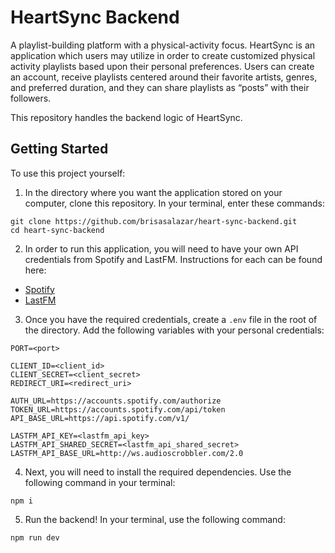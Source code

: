 # HeartSync Backend 
A playlist-building platform with a physical-activity focus. HeartSync is an application which users may utilize in order to create customized physical activity playlists based upon their personal preferences. Users can create an account, receive playlists centered around their favorite artists, genres, and preferred duration, and they can share playlists as “posts” with their followers.

This repository handles the backend logic of HeartSync.

## Getting Started

To use this project yourself:

1. In the directory where you want the application stored on your computer, clone this repository. In your terminal, enter these commands:

```
git clone https://github.com/brisasalazar/heart-sync-backend.git
cd heart-sync-backend
```

2. In order to run this application, you will need to have your own API credentials from Spotify and LastFM. Instructions for each can be found here:

* <a href="https://developer.spotify.com/documentation/web-api/tutorials/getting-started">Spotify</a>
* <a href="https://www.last.fm/api#getting-started">LastFM</a>

3. Once you have the required credentials, create a `.env` file in the root of the directory. Add the following variables with your personal credentials:

```
PORT=<port>

CLIENT_ID=<client_id>
CLIENT_SECRET=<client_secret>
REDIRECT_URI=<redirect_uri>

AUTH_URL=https://accounts.spotify.com/authorize
TOKEN_URL=https://accounts.spotify.com/api/token
API_BASE_URL=https://api.spotify.com/v1/

LASTFM_API_KEY=<lastfm_api_key>
LASTFM_API_SHARED_SECRET=<lastfm_api_shared_secret>
LASTFM_API_BASE_URL=http://ws.audioscrobbler.com/2.0
```

4. Next, you will need to install the required dependencies. Use the following command in your terminal:

```
npm i
```

5. Run the backend! In your terminal, use the following command:

```
npm run dev
```
